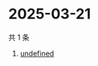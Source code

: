 # 2025-03-21

共 1 条

<!-- BEGIN -->
<!-- 最后更新时间 Fri Mar 21 2025 10:05:58 GMT+0800 (China Standard Time) -->

1. [undefined](https://www.zhihu.com/search?q=undefined)

<!-- END -->
